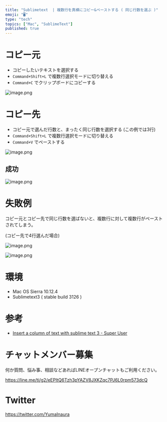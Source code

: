 ```yaml
---
title: "Sublimetext  | 複数行を真横にコピー&ペーストする ( 同じ行数を選ぶ )"
emoji: "🖥"
type: "tech"
topics: ["Mac", "SublimeText"]
published: true
---
```


# コピー元

- コピーしたいテキストを選択する
- `Command+Shift+L` で複数行選択モードに切り替える
- `Command+C` でクリップボードにコピーする

![image.png](https://qiita-image-store.s3.amazonaws.com/0/89618/6e3bb04e-fca3-2634-1b48-4ccbac97e8c5.png)

# コピー先

- コピー元で選んだ行数と、まったく同じ行数を選択する (この例では3行)
- `Command+Shift+L` で複数行選択モードに切り替える
- `Command+V` でペーストする

![image.png](https://qiita-image-store.s3.amazonaws.com/0/89618/adec8f57-4473-57e1-9ab3-73613addf97e.png)

## 成功

![image.png](https://qiita-image-store.s3.amazonaws.com/0/89618/9ee39434-4e00-2362-782d-7321cdc4247b.png)

# 失敗例

コピー元とコピー先で同じ行数を選ばないと、複数行に対して複数行がペーストされてしまう。

(コピー先で4行選んだ場合)

![image.png](https://qiita-image-store.s3.amazonaws.com/0/89618/a3a394a0-dc5d-2656-c181-eee64793a824.png)

![image.png](https://qiita-image-store.s3.amazonaws.com/0/89618/edf58ff1-8dd9-8598-771d-c6bdde1bfd94.png)

# 環境

- Mac OS Sierra 10.12.4
- Sublimetext3 ( stable build 3126 )

# 参考

- [Insert a column of text with sublime text 3 - Super User](https://superuser.com/questions/702065/insert-a-column-of-text-with-sublime-text-3)








<!-- Update From Qiita API -->

# チャットメンバー募集


何か質問、悩み事、相談などあればLINEオープンチャットもご利用ください。

https://line.me/ti/g2/eEPltQ6Tzh3pYAZV8JXKZqc7PJ6L0rpm573dcQ





# Twitter


https://twitter.com/YumaInaura


<!-- Update From Qiita API -->


